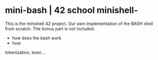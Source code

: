 # mini-bash | 42 school minishell-
This is the minishell 42 project. Our own implementation of the BASH shell from scratch. The bonus part is not included.


- how does the bash work
- how

tokenization, lexer....
